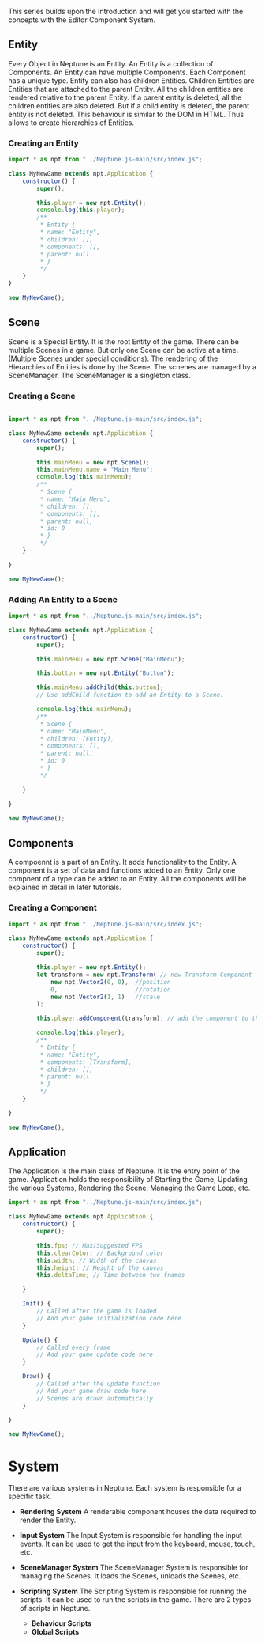 This series builds upon the Introduction and will get you started with the concepts with the Editor Component System.

## Entity

Every Object in Neptune is an Entity. An Entity is a collection of Components.
An Entity can have multiple Components. Each Component has a unique type.
Entity can also has children Entities. Children Entities are Entities that are attached to the parent Entity.
All the children entities are rendered relative to the parent Entity.
If a parent entity is deleted, all the children entities are also deleted.
But if a child entity is deleted, the parent entity is not deleted.
This behaviour is similar to the DOM in HTML. Thus allows to create hierarchies of Entities.

### Creating an Entity

```js
import * as npt from "../Neptune.js-main/src/index.js";

class MyNewGame extends npt.Application {
    constructor() {
        super();

        this.player = new npt.Entity();
        console.log(this.player);
        /**
         * Entity {
         * name: "Entity",
         * children: [],
         * components: [],
         * parent: null
         * }
         */
    }
}

new MyNewGame();

```


## Scene

Scene is a Special Entity. It is the root Entity of the game.
There can be multiple Scenes in a game. But only one Scene can be active at a time. (Multiple Scenes under special conditions).
The rendering of the Hierarchies of Entities is done by the Scene.
The scnenes are managed by a SceneManager. The SceneManager is a singleton class.


### Creating a Scene

```js

import * as npt from "../Neptune.js-main/src/index.js";

class MyNewGame extends npt.Application {
    constructor() {
        super();

        this.mainMenu = new npt.Scene();
        this.mainMenu.name = "Main Menu";
        console.log(this.mainMenu);
        /**
         * Scene {
         * name: "Main Menu",
         * children: [],
         * components: [],
         * parent: null,
         * id: 0
         * }
         */
    }

}

new MyNewGame();

```

### Adding An Entity to a Scene

```js
import * as npt from "../Neptune.js-main/src/index.js";

class MyNewGame extends npt.Application {
    constructor() {
        super();

        this.mainMenu = new npt.Scene("MainMenu");

        this.button = new npt.Entity("Button");

        this.mainMenu.addChild(this.button);
        // Use addChild function to add an Entity to a Scene.

        console.log(this.mainMenu);
        /**
         * Scene {
         * name: "MainMenu",
         * children: [Entity],
         * components: [],
         * parent: null,
         * id: 0
         * }
         */

    }

}

new MyNewGame();

```

## Components

A compoennt is a part of an Entity. It adds functionality to the Entity.
A component is a set of data and functions added to an Entity.
Only one compnent of a type can be added to an Entity.
All the components will be explained in detail in later tutorials.


### Creating a Component

```js   
import * as npt from "../Neptune.js-main/src/index.js";

class MyNewGame extends npt.Application {
    constructor() {
        super();

        this.player = new npt.Entity();
        let transform = new npt.Transform( // new Transform Component
            new npt.Vector2(0, 0),  //position
            0,                      //rotation
            new npt.Vector2(1, 1)   //scale
        );

        this.player.addComponent(transform); // add the component to the Entity

        console.log(this.player);
        /**
         * Entity {
         * name: "Entity",
         * components: [Transform],
         * children: [],
         * parent: null
         * }
         */
    }

}

new MyNewGame();

```

## Application

The Application is the main class of Neptune. It is the entry point of the game.
Application holds the responsibility of Starting the Game, Updating the various Systems, Rendering the Scene, Managing the Game Loop, etc.

```js
import * as npt from "../Neptune.js-main/src/index.js";

class MyNewGame extends npt.Application {
    constructor() {
        super();

        this.fps; // Max/Suggested FPS
        this.clearColor; // Background color
        this.width; // Width of the canvas
        this.height; // Height of the canvas
        this.deltaTime; // Time between two frames

    }

    Init() {
        // Called after the game is loaded
        // Add your game initialization code here
    }

    Update() {
        // Called every frame
        // Add your game update code here
    }

    Draw() {
        // Called after the update function
        // Add your game draw code here
        // Scenes are drawn automatically
    }

}

new MyNewGame();

```

# System

There are various systems in Neptune. Each system is responsible for a specific task.
- **Rendering System**
A renderable component houses the data required to render the Entity.

- **Input System**
The Input System is responsible for handling the input events.
It can be used to get the input from the keyboard, mouse, touch, etc.


- **SceneManager System**
The SceneManager System is responsible for managing the Scenes.
It loads the Scenes, unloads the Scenes, etc.

- **Scripting System**
The Scripting System is responsible for running the scripts.
It can be used to run the scripts in the game.
There are 2 types of scripts in Neptune.
    - **Behaviour Scripts**
    - **Global Scripts**



